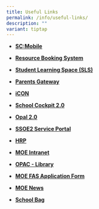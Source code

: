 ```yaml
---
title: Useful Links
permalink: /info/useful-links/
description: ""
variant: tiptap
---
```

<ul data-tight="true" class="tight">
<li>
<p><strong><a href="https://scmobile.moe.edu.sg/" rel="noopener noreferrer nofollow" target="_blank">SC:Mobile</a></strong>
</p>
</li>
<li>
<p><strong><a href="https://rbs.avero-tech.com/login.html" rel="noopener noreferrer nofollow" target="_blank">Resource Booking System</a></strong>
</p>
</li>
<li>
<p><strong><a href="https://vle.learning.moe.edu.sg/login" rel="noopener noreferrer nofollow" target="_blank">Student Learning Space (SLS)</a></strong>
</p>
</li>
<li>
<p><strong><a href="https://pg.moe.edu.sg/" rel="noopener noreferrer nofollow" target="_blank">Parents Gateway</a></strong>
</p>
</li>
<li>
<p><strong><a href="http://icon.moe.edu.sg/" rel="noopener noreferrer nofollow" target="_blank">iCON</a></strong>
</p>
</li>
<li>
<p><strong><a href="https://schoolcockpit.moe.gov.sg/" rel="noopener noreferrer nofollow" target="_blank">School Cockpit 2.0</a></strong>
</p>
</li>
<li>
<p><strong><a href="https://www.opal2.moe.edu.sg/" rel="noopener noreferrer nofollow" target="_blank">Opal 2.0</a></strong>
</p>
</li>
<li>
<p><strong><a href="https://ssoe2.moe.edu.sg/sp" rel="noopener noreferrer nofollow" target="_blank">SSOE2 Service Portal</a></strong>
</p>
</li>
<li>
<p><strong><a href="https://www.hrp.gov.sg/hrp/#/" rel="noopener noreferrer nofollow" target="_blank">HRP</a></strong>
</p>
</li>
<li>
<p><strong><a href="https://intranet.moe.gov.sg/Pages/Home.aspx" rel="noopener noreferrer nofollow" target="_blank">MOE Intranet</a></strong>
</p>
</li>
<li>
<p><strong><a href="https://schoolibrary.moe.edu.sg/xinghuapri/" rel="noopener noreferrer nofollow" target="_blank">OPAC - Library</a></strong>
</p>
</li>
<li>
<p><strong><a href="https://www.xinghuapri.moe.edu.sg/files/Administration/XHPS%20MOEFAS%20APPLICATION%20FORM%202022.pdf" rel="noopener nofollow" target="_blank">MOE FAS Application Form</a></strong>
</p>
</li>
<li>
<p><strong><a href="https://www.moe.gov.sg/news" rel="noopener nofollow" target="_blank">MOE News</a></strong>
</p>
</li>
<li>
<p><strong><a href="https://www.schoolbag.edu.sg/" rel="noopener nofollow" target="_blank">School Bag</a></strong>
</p>
</li>
</ul>
<p></p>